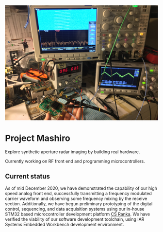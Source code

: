 ![](testing/mfs-testing-setup.jpg)

# Project Mashiro

Explore synthetic aperture radar imaging by building real hardware.

Currently working on RF front end and programming microcontrollers.

## Current status

As of mid December 2020, we have demonstrated the capability of our high speed analog front end, successfully transmitting a frequency modulated carrier waveform and observing some frequency mixing by the receive section.
Additionally, we have begun preliminary prototyping of the digital control, sequencing, and data acquisition systems using our in-house STM32 based microcontroller development platform [CS Ranka](https://github.com/criterionsignalworks/ranka). We have verified the viability of our software development toolchain, using IAR Systems Embedded Workbench development environment.
